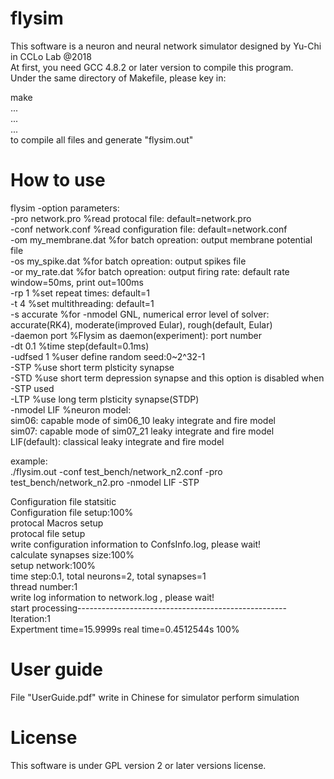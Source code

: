 # flysim
This software is a neuron and neural network simulator designed by Yu-Chi in CCLo Lab @2018  
At first, you need GCC 4.8.2 or later version to compile this program.  
Under the same directory of Makefile, please key in:  
  
make  
...  
...  
...  
to compile all files and generate "flysim.out"  


# How to use
flysim -option parameters:  
-pro network.pro     %read protocal file: default=network.pro  
-conf network.conf   %read configuration file: default=network.conf  
-om my_membrane.dat  %for batch opreation: output membrane potential file  
-os my_spike.dat     %for batch opreation: output spikes file  
-or my_rate.dat      %for batch opreation: output firing rate: default rate window=50ms, print out=100ms  
-rp 1                %set repeat times: default=1  
-t 4                 %set multithreading: default=1  
-s accurate          %for -nmodel GNL, numerical error level of solver:  
                      accurate(RK4), moderate(improved Eular), rough(default, Eular)  
-daemon port         %Flysim as daemon(experiment): port number  
-dt 0.1              %time step(default=0.1ms)  
-udfsed 1            %user define random seed:0~2^32-1  
-STP                 %use short term plsticity synapse  
-STD                 %use short term depression synapse and this option is disabled when -STP used  
-LTP                 %use long term plsticity synapse(STDP)  
-nmodel LIF          %neuron model:  
                      sim06: capable mode of sim06_10 leaky integrate and fire model  
                      sim07: capable mode of sim07_21 leaky integrate and fire model  
                      LIF(default): classical leaky integrate and fire model  
  
  
example:  
./flysim.out -conf test_bench/network_n2.conf -pro test_bench/network_n2.pro -nmodel LIF -STP  

Configuration file statsitic  
Configuration file setup:100%        
protocal Macros setup  
protocal file setup  
write configuration information to ConfsInfo.log, please wait!  
calculate synapses size:100%        
setup network:100%        
time step:0.1, total neurons=2, total synapses=1  
thread number:1  
write log information to network.log , please wait!  
start processing----------------------------------------------------  
Iteration:1  
Expertment time=15.9999s real time=0.4512544s 100%  


# User guide
File "UserGuide.pdf" write in Chinese for simulator perform simulation

# License
This software is under GPL version 2 or later versions license.
